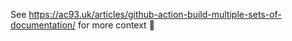 See https://ac93.uk/articles/github-action-build-multiple-sets-of-documentation/ for more context 🙂
